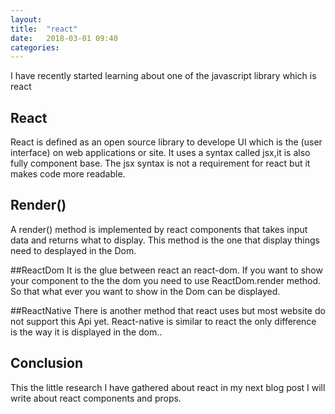 ```yaml
---
layout: 
title:  "react"
date:   2018-03-01 09:40
categories: 
---
```

I have recently started learning about one of the javascript library which is react

## React
React is defined as an open source library to develope UI which is the (user interface) on web applications or site.
It uses a syntax called jsx,it is also fully component base.
The jsx syntax is not a requirement for react but it makes code more readable.

## Render()
A render() method  is implemented by react components that takes input data and returns what to display.
This method is the one that display things need to desplayed in the Dom.

##ReactDom
It is the glue between react an react-dom.
If you want to show your component to the the dom you need to use ReactDom.render method.
So that what ever you want to show in the Dom can be displayed.

##ReactNative
There is another method that react uses but most website do not support this Api yet.
React-native is similar to react the only difference is the way it is displayed in the dom..

## Conclusion
This the little research I have gathered about react in my next blog post I will write about react components and props.



